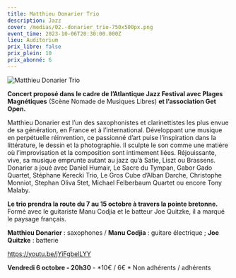 ```yaml
---
title: Matthieu Donarier Trio
description: Jazz
cover: /medias/02.-donarier_trio-750x500px.png
event_time: 2023-10-06T20:30:00.000Z
lieu: Auditorium
prix_libre: false
prix_plein: 10
prix_abonné: 6
---
```

![Matthieu Donarier Trio](/medias/02.-donarier_trio-750x500px.png "Matthieu Donarier Trio")

**Concert proposé dans le cadre de l’Atlantique Jazz Festival avec Plages Magnétiques** (Scène Nomade de Musiques Libres) **et l’association Get Open.**

Matthieu Donarier est l’un des saxophonistes et clarinettistes les plus envue de sa génération, en France et à l’international. Développant une musique en perpétuelle réinvention, ce passionné d’art puise l’inspiration dans la littérature, le dessin et la photographie. Il sculpte le son comme une matière où l’improvisation et la composition sont intimement liées. Réjouissante, vive, sa musique emprunte autant au jazz qu’à Satie, Liszt ou Brassens. Donarier a joué avec Daniel Humair, Le Sacre du Tympan, Gabor Gado Quartet, Stéphane Kerecki Trio, Le Gros Cube d’Alban Darche, Christophe Monniot, Stephan Oliva 5tet, Michael Felberbaum Quartet ou encore Tony Malaby.

**Le trio prendra la route du 7 au 15 octobre à travers la pointe bretonne.**
Formé avec le guitariste Manu Codjia et le batteur Joe Quitzke, il a marqué le paysage français.

**Matthieu Donarier** : saxophones / **Manu Codjia** : guitare électrique ; **Joe Quitzke** : batterie[](https://youtu.be/jYiFgbelLYY)

<https://youtu.be/jYiFgbelLYY>

**Vendredi 6 octobre - 20h30** - \*10€ / 6€ \* Non adhérents / adhérents